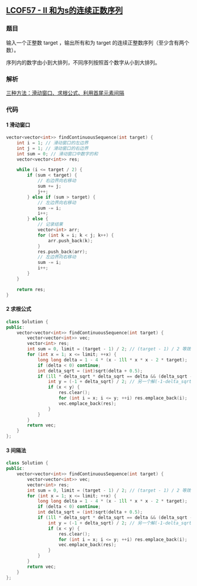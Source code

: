 ## [LCOF57 - II 和为s的连续正数序列](https://leetcode-cn.com/problems/he-wei-sde-lian-xu-zheng-shu-xu-lie-lcof/)

### 题目

输入一个正整数 target ，输出所有和为 target 的连续正整数序列（至少含有两个数）。

序列内的数字由小到大排列，不同序列按照首个数字从小到大排列。

### 解析

[三种方法：滑动窗口、求根公式、利用首尾元素间隔](https://leetcode-cn.com/problems/he-wei-sde-lian-xu-zheng-shu-xu-lie-lcof/solution/xiang-jie-hua-dong-chuang-kou-fa-qiu-gen-fa-jian-g/)

### 代码

#### 1 滑动窗口

```C++
vector<vector<int>> findContinuousSequence(int target) {
    int i = 1; // 滑动窗口的左边界
    int j = 1; // 滑动窗口的右边界
    int sum = 0; // 滑动窗口中数字的和
    vector<vector<int>> res;

    while (i <= target / 2) {
        if (sum < target) {
            // 右边界向右移动
            sum += j;
            j++;
        } else if (sum > target) {
            // 左边界向右移动
            sum -= i;
            i++;
        } else {
            // 记录结果
            vector<int> arr;
            for (int k = i; k < j; k++) {
                arr.push_back(k);
            }
            res.push_back(arr);
            // 左边界向右移动
            sum -= i;
            i++;
        }
    }

    return res;
}
```

#### 2 求根公式

```C++
class Solution {
public:
    vector<vector<int>> findContinuousSequence(int target) {
        vector<vector<int>> vec;
        vector<int> res;
        int sum = 0, limit = (target - 1) / 2; // (target - 1) / 2 等效于 target / 2 下取整
        for (int x = 1; x <= limit; ++x) {
            long long delta = 1 - 4 * (x - 1ll * x * x - 2 * target);
            if (delta < 0) continue;
            int delta_sqrt = (int)sqrt(delta + 0.5);
            if (1ll * delta_sqrt * delta_sqrt == delta && (delta_sqrt - 1) % 2 == 0){
                int y = (-1 + delta_sqrt) / 2; // 另一个解(-1-delta_sqrt)/2必然小于0，不用考虑
                if (x < y) {
                    res.clear();
                    for (int i = x; i <= y; ++i) res.emplace_back(i);
                    vec.emplace_back(res);
                }
            }
        }
        return vec;
    }
};
```

#### 3 间隔法

```C++
class Solution {
public:
    vector<vector<int>> findContinuousSequence(int target) {
        vector<vector<int>> vec;
        vector<int> res;
        int sum = 0, limit = (target - 1) / 2; // (target - 1) / 2 等效于 target / 2 下取整
        for (int x = 1; x <= limit; ++x) {
            long long delta = 1 - 4 * (x - 1ll * x * x - 2 * target);
            if (delta < 0) continue;
            int delta_sqrt = (int)sqrt(delta + 0.5);
            if (1ll * delta_sqrt * delta_sqrt == delta && (delta_sqrt - 1) % 2 == 0){
                int y = (-1 + delta_sqrt) / 2; // 另一个解(-1-delta_sqrt)/2必然小于0，不用考虑
                if (x < y) {
                    res.clear();
                    for (int i = x; i <= y; ++i) res.emplace_back(i);
                    vec.emplace_back(res);
                }
            }
        }
        return vec;
    }
};
```

